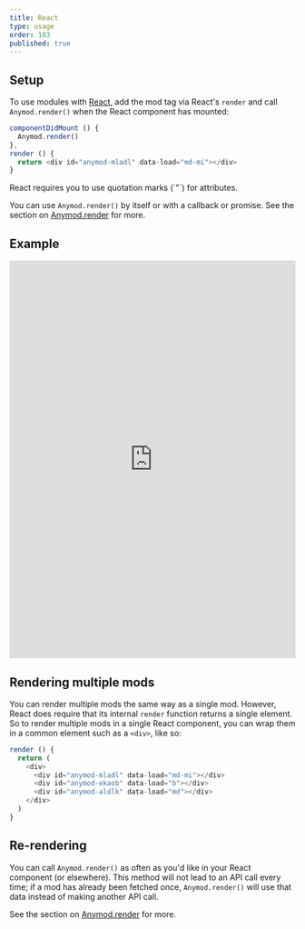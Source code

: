 ```yaml
---
title: React
type: usage
order: 103
published: true
---
```


## Setup

To use modules with [React](https://facebook.github.io/react/), add the mod tag via React's `render` and call `Anymod.render()` when the React component has mounted:

```js
componentDidMount () {
  Anymod.render()
},
render () {
  return <div id="anymod-mladl" data-load="md-mi"></div>
}
```
<p class="tip">React requires you to use quotation marks (`"`) for attributes.</p>

You can use `Anymod.render()` by itself or with a callback or promise. See the section on [Anymod.render](/v1/api/index.html#Anymod-render-function-options) for more.

## Example

<iframe width="100%" height="700" src="https://jsfiddle.net/component/1vpf4coh/embedded/js,html,result" allowfullscreen="allowfullscreen" frameborder="0"></iframe>

## Rendering multiple mods

You can render multiple mods the same way as a single mod. However, React does require that its internal `render` function returns a single element. So to render multiple mods in a single React component, you can wrap them in a common element such as a `<div>`, like so:

```js
render () {
  return (
    <div>
      <div id="anymod-mladl" data-load="md-mi"></div>
      <div id="anymod-ekaob" data-load="b"></div>
      <div id="anymod-aldlk" data-load="md"></div>
    </div>
  )
}
```

## Re-rendering

You can call `Anymod.render()` as often as you'd like in your React component (or elsewhere). This method will not lead to an API call every time; if a mod has already been fetched once, `Anymod.render()` will use that data instead of making another API call.

See the section on [Anymod.render](/v1/api/index.html#Anymod-render-function-options) for more.
